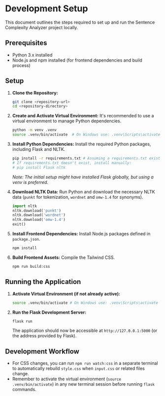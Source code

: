 # Development Setup

This document outlines the steps required to set up and run the Sentence Complexity Analyzer project locally.

## Prerequisites

*   Python 3.x installed
*   Node.js and npm installed (for frontend dependencies and build process)

## Setup

1.  **Clone the Repository:**
    ```bash
    git clone <repository-url>
    cd <repository-directory>
    ```

2.  **Create and Activate Virtual Environment:**
    It's recommended to use a virtual environment to manage Python dependencies.
    ```bash
    python -m venv .venv
    source .venv/bin/activate  # On Windows use: .venv\Scripts\activate
    ```

3.  **Install Python Dependencies:**
    Install the required Python packages, including Flask and NLTK.
    ```bash
    pip install -r requirements.txt # Assuming a requirements.txt exists or create one
    # If requirements.txt doesn't exist, install manually:
    # pip install Flask nltk
    ```
    *Note: The initial setup might have installed Flask globally, but using a venv is preferred.*

4.  **Download NLTK Data:**
    Run Python and download the necessary NLTK data (`punkt` for tokenization, `wordnet` and `omw-1.4` for synonyms).
    ```python
    import nltk
    nltk.download('punkt')
    nltk.download('wordnet')
    nltk.download('omw-1.4')
    exit()
    ```

5.  **Install Frontend Dependencies:**
    Install Node.js packages defined in `package.json`.
    ```bash
    npm install
    ```

6.  **Build Frontend Assets:**
    Compile the Tailwind CSS.
    ```bash
    npm run build:css
    ```

## Running the Application

1.  **Activate Virtual Environment (if not already active):**
    ```bash
    source .venv/bin/activate # On Windows use: .venv\Scripts\activate
    ```

2.  **Run the Flask Development Server:**
    ```bash
    flask run
    ```
    The application should now be accessible at `http://127.0.0.1:5000` (or the address provided by Flask).

## Development Workflow

*   For CSS changes, you can run `npm run watch:css` in a separate terminal to automatically rebuild `style.css` when `input.css` or related files change.
*   Remember to activate the virtual environment (`source .venv/bin/activate`) in any new terminal session before running `flask` commands.